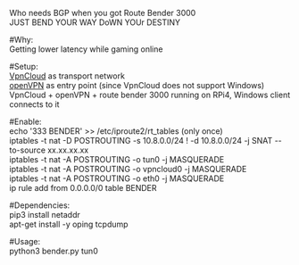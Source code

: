 Who needs BGP when you got Route Bender 3000<br />
JUST BEND YOUR WAY DoWN YOUr DESTINY

#Why:<br />
Getting lower latency while gaming online

#Setup:<br />
[VpnCloud](https://github.com/dswd/vpncloud) as transport network<br />
[openVPN](https://github.com/Nyr/openvpn-install) as entry point (since VpnCloud does not support Windows)<br />
VpnCloud + openVPN + route bender 3000 running on RPi4, Windows client connects to it

#Enable:<br />
echo '333 BENDER' >> /etc/iproute2/rt_tables (only once)<br />
iptables -t nat -D POSTROUTING -s 10.8.0.0/24 ! -d 10.8.0.0/24 -j SNAT --to-source xx.xx.xx.xx<br />
iptables -t nat -A POSTROUTING -o tun0 -j MASQUERADE<br />
iptables -t nat -A POSTROUTING -o vpncloud0 -j MASQUERADE<br />
iptables -t nat -A POSTROUTING -o eth0 -j MASQUERADE<br />
ip rule add from 0.0.0.0/0 table BENDER<br />

#Dependencies:<br />
pip3 install netaddr<br />
apt-get install -y oping tcpdump

#Usage:<br />
python3 bender.py tun0
